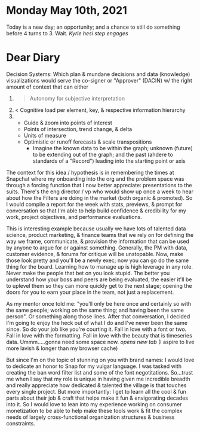 # Monday May 10th, 2021

Today is a new day; an opportunity; and a chance to still do something before 4 turns to 3. Wait. *Kyrie hesi step engages*


# Dear Diary

Decision Systems:
Which plan & mundane decisions and data (knowledge) visualizations would serve the co-signer or "Approver" (DACIN) w/ the right amount of context that can either

1. > Autonomy for subjective interpretation
2. < Cognitive load per element, key, & respective information hierarchy
3. - Guide & zoom into points of interest
	-	Points of intersection, trend change, & delta
	-	Units of measure
	-	Optimistic or runoff forecasts & scale transpositions
		-	Imagine the known data to be within the graph; unknown (future) to be extending out of the graph; and the past (ahdere to standards of a "Record") leading into the starting point or axis

The context for this idea / hypothesis is in remembering the times at Snapchat where my onboarding into the org and the problem space was through a forcing function that I now better appreciate: presentations to the suits. There's the eng director / vp who would show up once a week to hear about how the Filters are doing in the market (both organic & promoted). So I would compile a report for the week with stats, previews, & prompt for conversation so that I'm able to help build confidence & credibility for my work, project objectives, and performance evaluations.

This is interesting example because usually we have lots of talented data science, product marketing, & finance teams that we rely on for defining the way we frame, communicate, & provision the information that can be used by anyone to argue for or against something. Generally, the PM with data, customer evidence, & forums for critique will be unstopable. Now, make those look pretty and you'll be a newly exec; now you can go do the same thing for the board. Learning how to manage up is high leverage in any role. Never make the people that bet on you look stupid. The better you understand how your boss and peers are being evaluated, the easier it'll be to uplevel them so they can more quickly get to the next stage; opening the doors for you to earn your place in the team, not just a replacement.

As my mentor once told me: "you'll only be here once and certainly so with the same people; working on the same thing; and having been the same person". Or something along those lines. After that conversation, I decided I'm going to enjoy the heck out of what I do and I've never been the same since. So do your job like you're courting it. Fall in love with a font or two. Fall in love with the formatting. Fall in love with the beauty that is timeseries data. Ummm.....gonna need some space now. *opens new tab* (I aspire to live more lavish & longer than my browser cache)

But since I'm on the topic of stunning on you with brand names: I would love to dedicate an honor to Snap for my vulgar language. I was tasked with creating the ban word filter list and some of the font negotitations. So...trust me when I say that my role is unique in having given me incredible breadth and really appreciate how dedicated & talented the village is that touches every single project. But more importantly: I get to learn all the cool & fun parts about their job & craft that helps make it fun & envigorating decades into it. So I would love to lean into my experience working on consumer monetization to be able to help make these tools work & fit the complex needs of largely cross-functional organization structures & business constraints.
